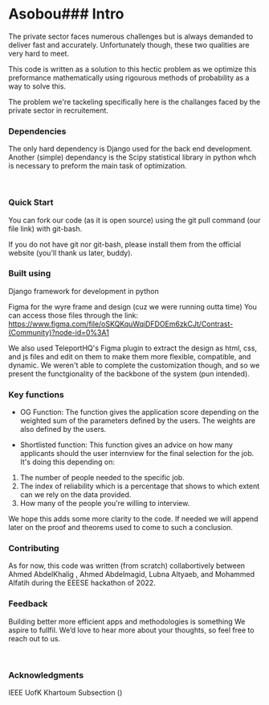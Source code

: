# Asobou### Intro
The private sector faces numerous challenges but is always demanded to deliver fast and accurately.
Unfortunately though, these two qualities are very hard to meet.

This code is written as a solution to this hectic problem as we optimize this preformance mathematically using rigourous methods of probability as a way to solve this. 

The problem we're tackeling specifically here is the challanges faced by the private sector in recruitement.
<br />

### Dependencies

The only hard dependency is Django used for the back end development. 
Another (simple) dependancy is the Scipy statistical library in python whch is necessary to preform the main task of optimization.

<br />

### Quick Start

You can fork our code (as it is open source) using the git pull command (our file link) with git-bash.

If you do not have git nor git-bash, please install them from the official website (you'll thank us later, buddy). 


### Built using

Django framework for development in python 

Figma for the wyre frame and design (cuz we were running outta time)
You can access those files through the link: https://www.figma.com/file/oSKQKquWqiDFDOEm6zkCJt/Contrast-(Community)?node-id=0%3A1

We also used TeleportHQ's Figma plugin to extract the design as html, css, and js files and edit on them to make them more flexible, compatible, and  dynamic. We weren't able to complete the customization though, and so we present the functgionality of the backbone of the system (pun intended). 

### Key functions
- OG Function: The function gives the application score depending on the weighted sum of the parameters defined by the users. The weights are also defined by the users.

- Shortlisted function: This function gives an advice on how many applicants should the user internview for the final selection for the job. It's doing this depending on: 
1. The number of people needed to the specific job.
2. The index of reliability which is a percentage that shows to which extent can we rely on the data provided.
3. How many of the people you're willing to interview.

We hope this adds some more clarity to the code.
If needed we will append later on the proof and theorems used to come to such a conclusion. 

### Contributing

As for now, this code was written (from scratch) collabortively between Ahmed AbdelKhalig , Ahmed Abdelmagid, Lubna Altyaeb, and Mohammed Alfatih during the EEESE hackathon of 2022.  

### Feedback

Building better more efficient apps and methodologies is something We aspire to fullfil. We’d love to hear more about your thoughts, so feel free to reach out to us.

<br />

### Acknowledgments

IEEE UofK Khartoum Subsection ()

<br />
